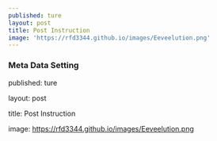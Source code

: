 ```yaml
---
published: ture
layout: post
title: Post Instruction
image: 'https://rfd3344.github.io/images/Eeveelution.png'
---
```

### Meta Data Setting


published: ture 

layout: post 

title: Post Instruction

image: https://rfd3344.github.io/images/Eeveelution.png